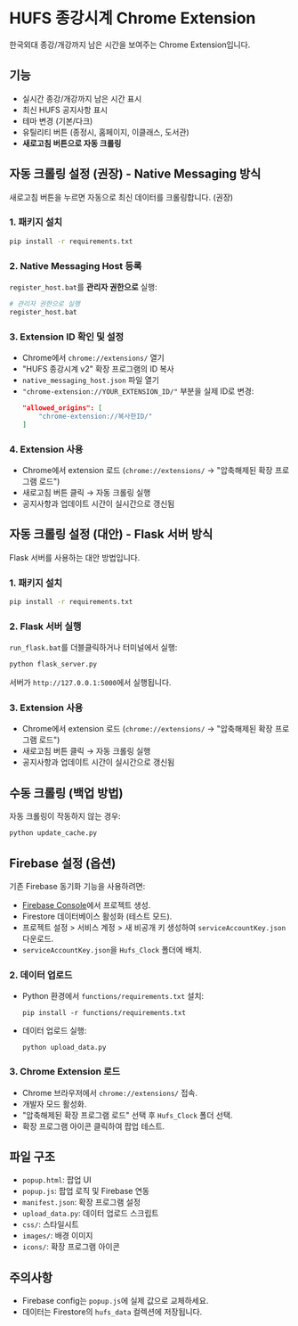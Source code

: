 # HUFS 종강시계 Chrome Extension

한국외대 종강/개강까지 남은 시간을 보여주는 Chrome Extension입니다.

## 기능
- 실시간 종강/개강까지 남은 시간 표시
- 최신 HUFS 공지사항 표시
- 테마 변경 (기본/다크)
- 유틸리티 버튼 (종정시, 홈페이지, 이클래스, 도서관)
- **새로고침 버튼으로 자동 크롤링**

## 자동 크롤링 설정 (권장) - Native Messaging 방식

새로고침 버튼을 누르면 자동으로 최신 데이터를 크롤링합니다. (권장)

### 1. 패키지 설치
```bash
pip install -r requirements.txt
```

### 2. Native Messaging Host 등록
`register_host.bat`를 **관리자 권한으로** 실행:
```bash
# 관리자 권한으로 실행
register_host.bat
```

### 3. Extension ID 확인 및 설정
- Chrome에서 `chrome://extensions/` 열기
- "HUFS 종강시계 v2" 확장 프로그램의 ID 복사
- `native_messaging_host.json` 파일 열기
- `"chrome-extension://YOUR_EXTENSION_ID/"` 부분을 실제 ID로 변경:
  ```json
  "allowed_origins": [
      "chrome-extension://복사한ID/"
  ]
  ```

### 4. Extension 사용
- Chrome에서 extension 로드 (`chrome://extensions/` → "압축해제된 확장 프로그램 로드")
- 새로고침 버튼 클릭 → 자동 크롤링 실행
- 공지사항과 업데이트 시간이 실시간으로 갱신됨

## 자동 크롤링 설정 (대안) - Flask 서버 방식

Flask 서버를 사용하는 대안 방법입니다.

### 1. 패키지 설치
```bash
pip install -r requirements.txt
```

### 2. Flask 서버 실행
`run_flask.bat`를 더블클릭하거나 터미널에서 실행:
```bash
python flask_server.py
```

서버가 `http://127.0.0.1:5000`에서 실행됩니다.

### 3. Extension 사용
- Chrome에서 extension 로드 (`chrome://extensions/` → "압축해제된 확장 프로그램 로드")
- 새로고침 버튼 클릭 → 자동 크롤링 실행
- 공지사항과 업데이트 시간이 실시간으로 갱신됨

## 수동 크롤링 (백업 방법)
자동 크롤링이 작동하지 않는 경우:
```bash
python update_cache.py
```

## Firebase 설정 (옵션)
기존 Firebase 동기화 기능을 사용하려면:
- [Firebase Console](https://console.firebase.google.com/)에서 프로젝트 생성.
- Firestore 데이터베이스 활성화 (테스트 모드).
- 프로젝트 설정 > 서비스 계정 > 새 비공개 키 생성하여 `serviceAccountKey.json` 다운로드.
- `serviceAccountKey.json`을 `Hufs_Clock` 폴더에 배치.

### 2. 데이터 업로드
- Python 환경에서 `functions/requirements.txt` 설치:
  ```
  pip install -r functions/requirements.txt
  ```
- 데이터 업로드 실행:
  ```
  python upload_data.py
  ```

### 3. Chrome Extension 로드
- Chrome 브라우저에서 `chrome://extensions/` 접속.
- 개발자 모드 활성화.
- "압축해제된 확장 프로그램 로드" 선택 후 `Hufs_Clock` 폴더 선택.
- 확장 프로그램 아이콘 클릭하여 팝업 테스트.

## 파일 구조
- `popup.html`: 팝업 UI
- `popup.js`: 팝업 로직 및 Firebase 연동
- `manifest.json`: 확장 프로그램 설정
- `upload_data.py`: 데이터 업로드 스크립트
- `css/`: 스타일시트
- `images/`: 배경 이미지
- `icons/`: 확장 프로그램 아이콘

## 주의사항
- Firebase config는 `popup.js`에 실제 값으로 교체하세요.
- 데이터는 Firestore의 `hufs_data` 컬렉션에 저장됩니다.